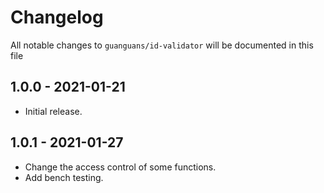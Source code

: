 # Changelog

All notable changes to `guanguans/id-validator` will be documented in this file

## 1.0.0 - 2021-01-21

* Initial release.

## 1.0.1 - 2021-01-27

* Change the access control of some functions.
* Add bench testing.

